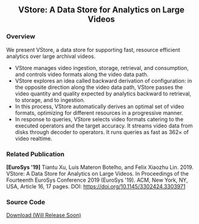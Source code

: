 ## <center>VStore: A Data Store for Analytics on Large Videos</center>
### Overview
We present VStore, a data store for supporting fast, resource efficient analytics over large archival videos. 
* VStore manages video ingestion, storage, retrieval, and consumption, and controls video formats along the video data path.
* VStore explores an idea called backward derivation of configuration: 
in the opposite direction along the video data path, VStore passes the video quantity and quality expected by analytics backward to retrieval, to storage, and to ingestion. 
* In this process, VStore automatically derives an optimal set of video formats, optimizing for different resources in a progressive manner.
* In response to queries, VStore selects video formats catering to the executed operators and the target accuracy. 
It streams video data from disks through decoder to operators. 
It runs queries as fast as 362× of video realtime.

### Related Publication
**[EuroSys '19]** 
Tiantu Xu, Luis Materon Botelho, and Felix Xiaozhu Lin. 2019. VStore: A Data Store for Analytics on Large Videos. In Proceedings of the Fourteenth EuroSys Conference 2019 (EuroSys '19). ACM, New York, NY, USA, Article 16, 17 pages. DOI: https://doi.org/10.1145/3302424.3303971

### Source Code
[Download (Will Release Soon)](https://thexsel.github.io/p/vstore/)

